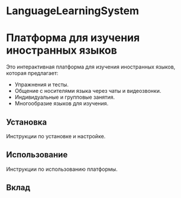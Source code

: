 # LanguageLearningSystem
# Платформа для изучения иностранных языков

Это интерактивная платформа для изучения иностранных языков, которая предлагает:

- Упражнения и тесты.
- Общение с носителями языка через чаты и видеозвонки.
- Индивидуальные и групповые занятия.
- Многообразие языков для изучения.

## Установка

Инструкции по установке и настройке.

## Использование

Инструкции по использованию платформы.

## Вклад

